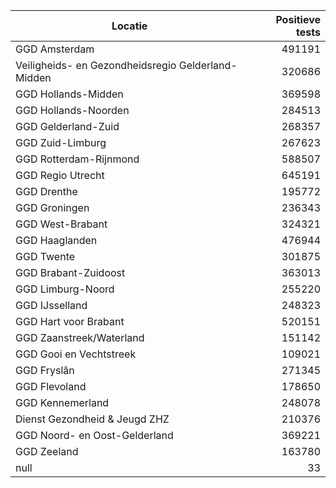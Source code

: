 | Locatie | Positieve tests |
|---------|----------------:|
| GGD Amsterdam                            | 491191 |
| Veiligheids- en Gezondheidsregio Gelderland-Midden | 320686 |
| GGD Hollands-Midden                      | 369598 |
| GGD Hollands-Noorden                     | 284513 |
| GGD Gelderland-Zuid                      | 268357 |
| GGD Zuid-Limburg                         | 267623 |
| GGD Rotterdam-Rijnmond                   | 588507 |
| GGD Regio Utrecht                        | 645191 |
| GGD Drenthe                              | 195772 |
| GGD Groningen                            | 236343 |
| GGD West-Brabant                         | 324321 |
| GGD Haaglanden                           | 476944 |
| GGD Twente                               | 301875 |
| GGD Brabant-Zuidoost                     | 363013 |
| GGD Limburg-Noord                        | 255220 |
| GGD IJsselland                           | 248323 |
| GGD Hart voor Brabant                    | 520151 |
| GGD Zaanstreek/Waterland                 | 151142 |
| GGD Gooi en Vechtstreek                  | 109021 |
| GGD Fryslân                              | 271345 |
| GGD Flevoland                            | 178650 |
| GGD Kennemerland                         | 248078 |
| Dienst Gezondheid & Jeugd ZHZ            | 210376 |
| GGD Noord- en Oost-Gelderland            | 369221 |
| GGD Zeeland                              | 163780 |
| null                                     |    33 |
